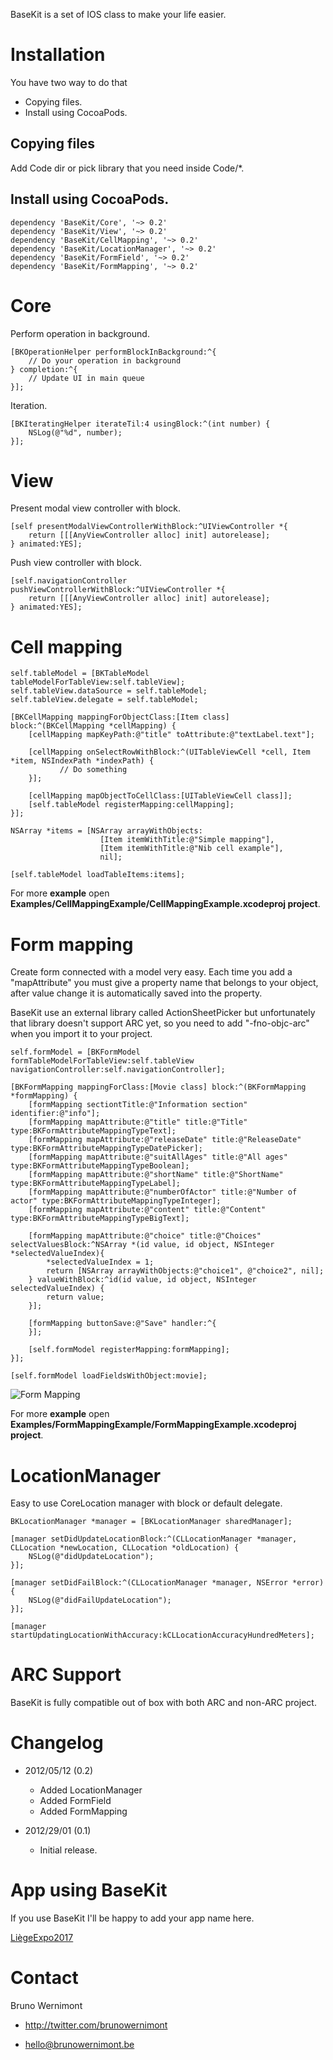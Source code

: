 BaseKit is a set of IOS class to make your life easier.

# Installation

You have two way to do that

* Copying files.
* Install using CocoaPods.

## Copying files

Add Code dir or pick library that you need inside Code/*.

## Install using CocoaPods.

    dependency 'BaseKit/Core', '~> 0.2'
    dependency 'BaseKit/View', '~> 0.2'
    dependency 'BaseKit/CellMapping', '~> 0.2'
    dependency 'BaseKit/LocationManager', '~> 0.2'
    dependency 'BaseKit/FormField', '~> 0.2'
    dependency 'BaseKit/FormMapping', '~> 0.2'

# Core

Perform operation in background.

	[BKOperationHelper performBlockInBackground:^{
        // Do your operation in background
    } completion:^{
        // Update UI in main queue
    }];

Iteration.

	[BKIteratingHelper iterateTil:4 usingBlock:^(int number) {
        NSLog(@"%d", number);
    }];

# View

Present modal view controller with block.

    [self presentModalViewControllerWithBlock:^UIViewController *{
     	return [[[AnyViewController alloc] init] autorelease];
	} animated:YES];

Push view controller with block.

	[self.navigationController pushViewControllerWithBlock:^UIViewController *{
        return [[[AnyViewController alloc] init] autorelease];
    } animated:YES];

# Cell mapping

	self.tableModel = [BKTableModel tableModelForTableView:self.tableView];
	self.tableView.dataSource = self.tableModel;
	self.tableView.delegate = self.tableModel;

    [BKCellMapping mappingForObjectClass:[Item class] block:^(BKCellMapping *cellMapping) {
        [cellMapping mapKeyPath:@"title" toAttribute:@"textLabel.text"];

        [cellMapping onSelectRowWithBlock:^(UITableViewCell *cell, Item *item, NSIndexPath *indexPath) {
	           // Do something
        }];

        [cellMapping mapObjectToCellClass:[UITableViewCell class]];
        [self.tableModel registerMapping:cellMapping];
    }];

	NSArray *items = [NSArray arrayWithObjects:
                      	[Item itemWithTitle:@"Simple mapping"],
                      	[Item itemWithTitle:@"Nib cell example"],
                        nil];
    
	[self.tableModel loadTableItems:items];

For more **example** open **Examples/CellMappingExample/CellMappingExample.xcodeproj project**.

# Form mapping

Create form connected with a model very easy. Each time you add a "mapAttribute" you must give a property name that belongs to your object, after value change it is automatically saved into the property.

BaseKit use an external library called ActionSheetPicker but unfortunately that library doesn't support ARC yet, so you need to add "-fno-objc-arc" when you import it to your project.

	self.formModel = [BKFormModel formTableModelForTableView:self.tableView navigationController:self.navigationController];
    
    [BKFormMapping mappingForClass:[Movie class] block:^(BKFormMapping *formMapping) {
        [formMapping sectiontTitle:@"Information section" identifier:@"info"];
        [formMapping mapAttribute:@"title" title:@"Title" type:BKFormAttributeMappingTypeText];
        [formMapping mapAttribute:@"releaseDate" title:@"ReleaseDate" type:BKFormAttributeMappingTypeDatePicker];
        [formMapping mapAttribute:@"suitAllAges" title:@"All ages" type:BKFormAttributeMappingTypeBoolean];
        [formMapping mapAttribute:@"shortName" title:@"ShortName" type:BKFormAttributeMappingTypeLabel];
        [formMapping mapAttribute:@"numberOfActor" title:@"Number of actor" type:BKFormAttributeMappingTypeInteger];
        [formMapping mapAttribute:@"content" title:@"Content" type:BKFormAttributeMappingTypeBigText];
        
        [formMapping mapAttribute:@"choice" title:@"Choices" selectValuesBlock:^NSArray *(id value, id object, NSInteger *selectedValueIndex){
            *selectedValueIndex = 1;
            return [NSArray arrayWithObjects:@"choice1", @"choice2", nil];
        } valueWithBlock:^id(id value, id object, NSInteger selectedValueIndex) {
            return value;
        }];
        
        [formMapping buttonSave:@"Save" handler:^{
        }];
        
        [self.formModel registerMapping:formMapping];
    }];
    
    [self.formModel loadFieldsWithObject:movie];

![Form Mapping](https://github.com/brunow/BaseKit/raw/master/form-mapping.png)

For more **example** open **Examples/FormMappingExample/FormMappingExample.xcodeproj project**.

# LocationManager

Easy to use CoreLocation manager with block or default delegate.

    BKLocationManager *manager = [BKLocationManager sharedManager];
    
    [manager setDidUpdateLocationBlock:^(CLLocationManager *manager, CLLocation *newLocation, CLLocation *oldLocation) {
        NSLog(@"didUpdateLocation");
    }];
    
    [manager setDidFailBlock:^(CLLocationManager *manager, NSError *error) {
        NSLog(@"didFailUpdateLocation");
    }];
    
    [manager startUpdatingLocationWithAccuracy:kCLLocationAccuracyHundredMeters];


# ARC Support

BaseKit is fully compatible out of box with both ARC and non-ARC project.

# Changelog

- 2012/05/12 (0.2)
	- Added LocationManager
	- Added FormField
	- Added FormMapping

- 2012/29/01 (0.1)
	- Initial release.

# App using BaseKit

If you use BaseKit I'll be happy to add your app name here.

[LiègeExpo2017](http://itunes.apple.com/fr/app/liege-expo-2017/id505451794?mt=8)

# Contact

Bruno Wernimont

- http://twitter.com/brunowernimont

- hello@brunowernimont.be